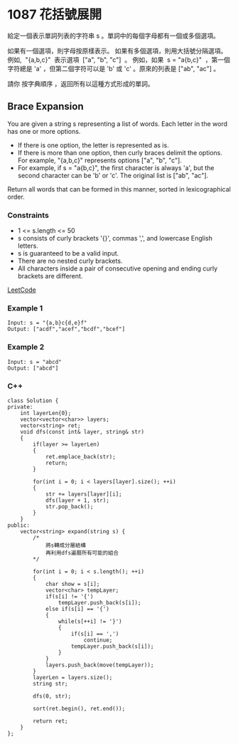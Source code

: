 # 1087 花括號展開

給定一個表示單詞列表的字符串 s 。單詞中的每個字母都有一個或多個選項。

如果有一個選項，則字母按原樣表示。
如果有多個選項，則用大括號分隔選項。例如,  "{a,b,c}"  表示選項  ["a", "b", "c"]  。
例如，如果  s = "a{b,c}"  ，第一個字符總是 'a' ，但第二個字符可以是 'b' 或 'c' 。原來的列表是 ["ab", "ac"] 。

請你 按字典順序 ，返回所有以這種方式形成的單詞。

## Brace Expansion

You are given a string s representing a list of words. Each letter in the word has one or more options.

* If there is one option, the letter is represented as is.
* If there is more than one option, then curly braces delimit the options. For example, "{a,b,c}" represents options ["a", "b", "c"].
* For example, if s = "a{b,c}", the first character is always 'a', but the second character can be 'b' or 'c'. The original list is ["ab", "ac"].

Return all words that can be formed in this manner, sorted in lexicographical order.

### Constraints

* 1 <= s.length <= 50
* s consists of curly brackets '{}', commas ',', and lowercase English letters.
* s is guaranteed to be a valid input.
* There are no nested curly brackets.
* All characters inside a pair of consecutive opening and ending curly brackets are different.


[LeetCode](https://leetcode-cn.com/problems/brace-expansion/)


### Example 1

```
Input: s = "{a,b}c{d,e}f"
Output: ["acdf","acef","bcdf","bcef"]
```

### Example 2

```
Input: s = "abcd"
Output: ["abcd"]
```

### C++ 

```
class Solution {
private:
    int layerLen{0};
    vector<vector<char>> layers;
    vector<string> ret;
    void dfs(const int& layer, string& str)
    {
        if(layer >= layerLen)
        {
            ret.emplace_back(str);
            return;
        }

        for(int i = 0; i < layers[layer].size(); ++i)
        {
            str += layers[layer][i];
            dfs(layer + 1, str);
            str.pop_back();
        }
    }
public:
    vector<string> expand(string s) {
        /*
            將s轉成分層結構
            再利用dfs遍曆所有可能的組合
        */
        
        for(int i = 0; i < s.length(); ++i)
        {
            char show = s[i];
            vector<char> tempLayer;
            if(s[i] != '{')
                tempLayer.push_back(s[i]);
            else if(s[i] == '{')
            {
                while(s[++i] != '}')
                {
                    if(s[i] == ',')
                        continue;
                    tempLayer.push_back(s[i]);
                }
            }
            layers.push_back(move(tempLayer));  
        }
        layerLen = layers.size();
        string str;

        dfs(0, str);

        sort(ret.begin(), ret.end());

        return ret;
    }
};
```


